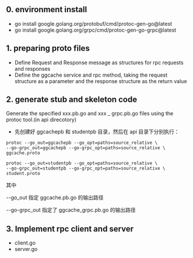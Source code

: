 ## 0. environment install

- go install google.golang.org/protobuf/cmd/protoc-gen-go@latest
- go install google.golang.org/grpc/cmd/protoc-gen-go-grpc@latest


## 1. preparing proto files

- Define Request and Response message as structures for rpc requests and responses
- Define the ggcache service and rpc method, taking the request structure as a parameter and the response structure as the return value


## 2. generate stub and skeleton code

Generate the specified xxx.pb.go and xxx _ grpc.pb.go files using the protoc tool.(in api direcotory)

- 先创建好 ggcachepb 和 studentpb 目录，然后在 api 目录下分别执行：

```
protoc --go_out=ggcachepb --go_opt=paths=source_relative \
--go-grpc_out=ggcachepb --go-grpc_opt=paths=source_relative \
ggcache.proto

protoc --go_out=studentpb --go_opt=paths=source_relative \
--go-grpc_out=studentpb --go-grpc_opt=paths=source_relative \
student.proto
```

其中 

--go_out 指定 ggcache.pb.go 的输出路径

--go-grpc_out 指定了 ggcache_grpc.pb.go 的输出路径


## 3. Implement rpc client and server

- client.go
- server.go